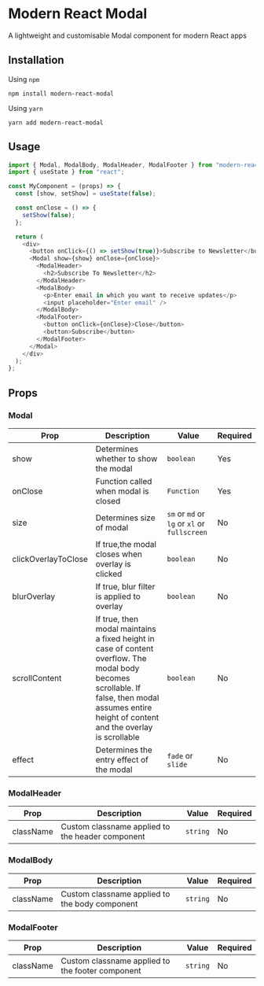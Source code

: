 # Modern React Modal

A lightweight and customisable Modal component for modern React apps

## Installation

Using `npm`

```
npm install modern-react-modal
```

Using `yarn`

```
yarn add modern-react-modal
```

## Usage

```js
import { Modal, ModalBody, ModalHeader, ModalFooter } from "modern-react-modal";
import { useState } from "react";

const MyComponent = (props) => {
  const [show, setShow] = useState(false);

  const onClose = () => {
    setShow(false);
  };

  return (
    <div>
      <button onClick={() => setShow(true)}>Subscribe to Newsletter</button>
      <Modal show={show} onClose={onClose}>
        <ModalHeader>
          <h2>Subscribe To Newsletter</h2>
        </ModalHeader>
        <ModalBody>
          <p>Enter email in which you want to receive updates</p>
          <input placeholder="Enter email" />
        </ModalBody>
        <ModalFooter>
          <button onClick={onClose}>Close</button>
          <button>Subscribe</button>
        </ModalFooter>
      </Modal>
    </div>
  );
};
```

## Props

### Modal

|Prop|Description|Value|Required|
|-|-|-|-|
|show|Determines whether to show the modal|`boolean`|Yes
|onClose|Function called when modal is closed|`Function`|Yes
|size|Determines size of modal|`sm` or `md` or `lg` or `xl` or `fullscreen`|No
|clickOverlayToClose|If true,the modal closes when overlay is clicked|`boolean`|No
|blurOverlay|If true, blur filter is applied to overlay|`boolean`|No
|scrollContent|If true, then modal maintains a fixed height in case of content overflow. The modal body becomes scrollable. If false, then modal assumes entire height of content and the overlay is scrollable|`boolean`|No
|effect|Determines the entry effect of the modal|`fade` or `slide`|No

### ModalHeader

|Prop|Description|Value|Required|
|-|-|-|-|
className|Custom classname applied to the header component|`string`|No

### ModalBody

|Prop|Description|Value|Required|
|-|-|-|-|
className|Custom classname applied to the body component|`string`|No

### ModalFooter

|Prop|Description|Value|Required|
|-|-|-|-|
className|Custom classname applied to the footer component|`string`|No
